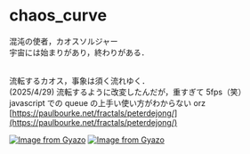 # chaos_curve 
混沌の使者，カオスソルジャー</br>
宇宙には始まりがあり，終わりがある．</br></br>

流転するカオス，事象は須く流れゆく．</br>
(2025/4/29) 流転するように改変したんだが，重すぎて 5fps（笑）</br>
javascript での queue の上手い使い方がわからない orz </br>
[https://paulbourke.net/fractals/peterdejong/](https://paulbourke.net/fractals/peterdejong/)

[![Image from Gyazo](https://i.gyazo.com/9abf435dad35313922b6bffd89669fb8.png)](https://gyazo.com/9abf435dad35313922b6bffd89669fb8)
[![Image from Gyazo](https://i.gyazo.com/49be3a28b184317bb44feb8ae1d54a5c.png)](https://gyazo.com/49be3a28b184317bb44feb8ae1d54a5c)
